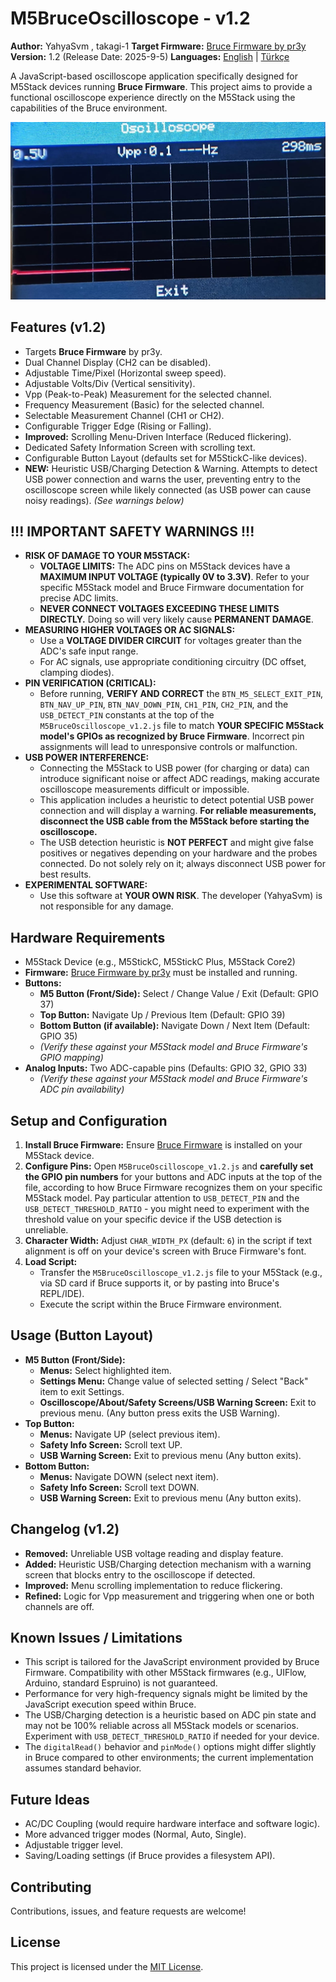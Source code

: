 # M5BruceOscilloscope - v1.2

**Author:** YahyaSvm , takagi-1
**Target Firmware:** [Bruce Firmware by pr3y](https://github.com/pr3y/Bruce)
**Version:** 1.2 (Release Date: 2025-9-5)
**Languages:** [English](./README.md) | [Türkçe](./README_tr.md)

A JavaScript-based oscilloscope application specifically designed for M5Stack devices running **Bruce Firmware**. This project aims to provide a functional oscilloscope experience directly on the M5Stack using the capabilities of the Bruce environment.


![M5BruceOscilloscope Screenshot](./assets/screenshot_scope.png)


## Features (v1.2)

*   Targets **Bruce Firmware** by pr3y.
*   Dual Channel Display (CH2 can be disabled).
*   Adjustable Time/Pixel (Horizontal sweep speed).
*   Adjustable Volts/Div (Vertical sensitivity).
*   Vpp (Peak-to-Peak) Measurement for the selected channel.
*   Frequency Measurement (Basic) for the selected channel.
*   Selectable Measurement Channel (CH1 or CH2).
*   Configurable Trigger Edge (Rising or Falling).
*   **Improved:** Scrolling Menu-Driven Interface (Reduced flickering).
*   Dedicated Safety Information Screen with scrolling text.
*   Configurable Button Layout (defaults set for M5StickC-like devices).
*   **NEW:** Heuristic USB/Charging Detection & Warning. Attempts to detect USB power connection and warns the user, preventing entry to the oscilloscope screen while likely connected (as USB power can cause noisy readings). *(See warnings below)*

## !!! IMPORTANT SAFETY WARNINGS !!!

*   **RISK OF DAMAGE TO YOUR M5STACK:**
    *   **VOLTAGE LIMITS:** The ADC pins on M5Stack devices have a **MAXIMUM INPUT VOLTAGE (typically 0V to 3.3V)**. Refer to your specific M5Stack model and Bruce Firmware documentation for precise ADC limits.
    *   **NEVER CONNECT VOLTAGES EXCEEDING THESE LIMITS DIRECTLY.** Doing so will very likely cause **PERMANENT DAMAGE**.
*   **MEASURING HIGHER VOLTAGES OR AC SIGNALS:**
    *   Use a **VOLTAGE DIVIDER CIRCUIT** for voltages greater than the ADC's safe input range.
    *   For AC signals, use appropriate conditioning circuitry (DC offset, clamping diodes).
*   **PIN VERIFICATION (CRITICAL):**
    *   Before running, **VERIFY AND CORRECT** the `BTN_M5_SELECT_EXIT_PIN`, `BTN_NAV_UP_PIN`, `BTN_NAV_DOWN_PIN`, `CH1_PIN`, `CH2_PIN`, and the `USB_DETECT_PIN` constants at the top of the `M5BruceOscilloscope_v1.2.js` file to match **YOUR SPECIFIC M5Stack model's GPIOs as recognized by Bruce Firmware**. Incorrect pin assignments will lead to unresponsive controls or malfunction.
*   **USB POWER INTERFERENCE:**
    *   Connecting the M5Stack to USB power (for charging or data) can introduce significant noise or affect ADC readings, making accurate oscilloscope measurements difficult or impossible.
    *   This application includes a heuristic to detect potential USB power connection and will display a warning. **For reliable measurements, disconnect the USB cable from the M5Stack before starting the oscilloscope.**
    *   The USB detection heuristic is **NOT PERFECT** and might give false positives or negatives depending on your hardware and the probes connected. Do not solely rely on it; always disconnect USB power for best results.
*   **EXPERIMENTAL SOFTWARE:**
    *   Use this software at **YOUR OWN RISK**. The developer (YahyaSvm) is not responsible for any damage.

## Hardware Requirements

*   M5Stack Device (e.g., M5StickC, M5StickC Plus, M5Stack Core2)
*   **Firmware:** [Bruce Firmware by pr3y](https://github.com/pr3y/Bruce) must be installed and running.
*   **Buttons:**
    *   **M5 Button (Front/Side):** Select / Change Value / Exit (Default: GPIO 37)
    *   **Top Button:** Navigate Up / Previous Item (Default: GPIO 39)
    *   **Bottom Button (if available):** Navigate Down / Next Item (Default: GPIO 35)
    *   *(Verify these against your M5Stack model and Bruce Firmware's GPIO mapping)*
*   **Analog Inputs:** Two ADC-capable pins (Defaults: GPIO 32, GPIO 33)
    *   *(Verify these against your M5Stack model and Bruce Firmware's ADC pin availability)*

## Setup and Configuration

1.  **Install Bruce Firmware:** Ensure [Bruce Firmware](https://github.com/pr3y/Bruce) is installed on your M5Stack device.
2.  **Configure Pins:** Open `M5BruceOscilloscope_v1.2.js` and **carefully set the GPIO pin numbers** for your buttons and ADC inputs at the top of the file, according to how Bruce Firmware recognizes them on your specific M5Stack model. Pay particular attention to `USB_DETECT_PIN` and the `USB_DETECT_THRESHOLD_RATIO` - you might need to experiment with the threshold value on your specific device if the USB detection is unreliable.
3.  **Character Width:** Adjust `CHAR_WIDTH_PX` (default: `6`) in the script if text alignment is off on your device's screen with Bruce Firmware's font.
4.  **Load Script:**
    *   Transfer the `M5BruceOscilloscope_v1.2.js` file to your M5Stack (e.g., via SD card if Bruce supports it, or by pasting into Bruce's REPL/IDE).
    *   Execute the script within the Bruce Firmware environment.

## Usage (Button Layout)

*   **M5 Button (Front/Side):**
    *   **Menus:** Select highlighted item.
    *   **Settings Menu:** Change value of selected setting / Select "Back" item to exit Settings.
    *   **Oscilloscope/About/Safety Screens/USB Warning Screen:** Exit to previous menu. (Any button press exits the USB Warning).
*   **Top Button:**
    *   **Menus:** Navigate UP (select previous item).
    *   **Safety Info Screen:** Scroll text UP.
    *   **USB Warning Screen:** Exit to previous menu (Any button exits).
*   **Bottom Button:**
    *   **Menus:** Navigate DOWN (select next item).
    *   **Safety Info Screen:** Scroll text DOWN.
    *   **USB Warning Screen:** Exit to previous menu (Any button exits).

## Changelog (v1.2)

*   **Removed:** Unreliable USB voltage reading and display feature.
*   **Added:** Heuristic USB/Charging detection mechanism with a warning screen that blocks entry to the oscilloscope if detected.
*   **Improved:** Menu scrolling implementation to reduce flickering.
*   **Refined:** Logic for Vpp measurement and triggering when one or both channels are off.

## Known Issues / Limitations

*   This script is tailored for the JavaScript environment provided by Bruce Firmware. Compatibility with other M5Stack firmwares (e.g., UIFlow, Arduino, standard Espruino) is not guaranteed.
*   Performance for very high-frequency signals might be limited by the JavaScript execution speed within Bruce.
*   The USB/Charging detection is a heuristic based on ADC pin state and may not be 100% reliable across all M5Stack models or scenarios. Experiment with `USB_DETECT_THRESHOLD_RATIO` if needed for your device.
*   The `digitalRead()` behavior and `pinMode()` options might differ slightly in Bruce compared to other environments; the current implementation assumes standard behavior.

## Future Ideas

*   AC/DC Coupling (would require hardware interface and software logic).
*   More advanced trigger modes (Normal, Auto, Single).
*   Adjustable trigger level.
*   Saving/Loading settings (if Bruce provides a filesystem API).

## Contributing

Contributions, issues, and feature requests are welcome!

## License

This project is licensed under the [MIT License](./LICENSE).
